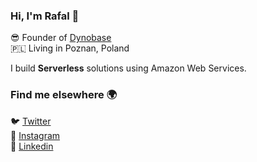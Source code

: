### Hi, I'm Rafal  👋

😎 Founder of [Dynobase](https://dynobase.dev) <br />
🇵🇱 Living in Poznan, Poland

I build **Serverless** solutions using Amazon Web Services.

### Find me elsewhere 🌍

🐦 [Twitter](https://twitter.com/RafalWilinski)  <br />
📸 [Instagram](https://instagram.com/rwilinski)  <br />
👔 [Linkedin](https://www.linkedin.com/in/rafwilinski/)
